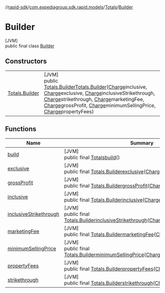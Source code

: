 //[rapid-sdk](../../../../index.md)/[com.expediagroup.sdk.rapid.models](../../index.md)/[Totals](../index.md)/[Builder](index.md)

# Builder

[JVM]\
public final class [Builder](index.md)

## Constructors

| | |
|---|---|
| [Totals.Builder](-totals.-builder.md) | [JVM]<br>public [Totals.Builder](index.md)[Totals.Builder](-totals.-builder.md)([Charge](../../-charge/index.md)inclusive, [Charge](../../-charge/index.md)exclusive, [Charge](../../-charge/index.md)inclusiveStrikethrough, [Charge](../../-charge/index.md)strikethrough, [Charge](../../-charge/index.md)marketingFee, [Charge](../../-charge/index.md)grossProfit, [Charge](../../-charge/index.md)minimumSellingPrice, [Charge](../../-charge/index.md)propertyFees) |

## Functions

| Name | Summary |
|---|---|
| [build](build.md) | [JVM]<br>public final [Totals](../index.md)[build](build.md)() |
| [exclusive](exclusive.md) | [JVM]<br>public final [Totals.Builder](index.md)[exclusive](exclusive.md)([Charge](../../-charge/index.md)exclusive) |
| [grossProfit](gross-profit.md) | [JVM]<br>public final [Totals.Builder](index.md)[grossProfit](gross-profit.md)([Charge](../../-charge/index.md)grossProfit) |
| [inclusive](inclusive.md) | [JVM]<br>public final [Totals.Builder](index.md)[inclusive](inclusive.md)([Charge](../../-charge/index.md)inclusive) |
| [inclusiveStrikethrough](inclusive-strikethrough.md) | [JVM]<br>public final [Totals.Builder](index.md)[inclusiveStrikethrough](inclusive-strikethrough.md)([Charge](../../-charge/index.md)inclusiveStrikethrough) |
| [marketingFee](marketing-fee.md) | [JVM]<br>public final [Totals.Builder](index.md)[marketingFee](marketing-fee.md)([Charge](../../-charge/index.md)marketingFee) |
| [minimumSellingPrice](minimum-selling-price.md) | [JVM]<br>public final [Totals.Builder](index.md)[minimumSellingPrice](minimum-selling-price.md)([Charge](../../-charge/index.md)minimumSellingPrice) |
| [propertyFees](property-fees.md) | [JVM]<br>public final [Totals.Builder](index.md)[propertyFees](property-fees.md)([Charge](../../-charge/index.md)propertyFees) |
| [strikethrough](strikethrough.md) | [JVM]<br>public final [Totals.Builder](index.md)[strikethrough](strikethrough.md)([Charge](../../-charge/index.md)strikethrough) |
